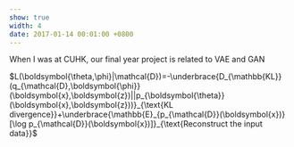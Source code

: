 ```yaml
---
show: true
width: 4
date: 2017-01-14 00:01:00 +0800
---
```

<div class="p-4 text-center">
<p>When I was at CUHK, our final year project is related to VAE and GAN</p>
$L(\boldsymbol{\theta,\phi}|\mathcal{D})=-\underbrace{D_{\mathbb{KL}}(q_{\mathcal{D},\boldsymbol{\phi}}(\boldsymbol{x},\boldsymbol{z})||p_{\boldsymbol{\theta}}(\boldsymbol{x},\boldsymbol{z}))}_{\text{KL divergence}}+\underbrace{\mathbb{E}_{p_{\mathcal{D}}(\boldsymbol{x})}[\log p_{\mathcal{D}}(\boldsymbol{x})]}_{\text{Reconstruct the input data}}$
</div>